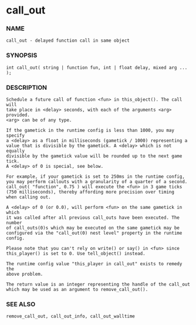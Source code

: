# call_out

### NAME

    call_out - delayed function call in same object

### SYNOPSIS

    int call_out( string | function fun, int | float delay, mixed arg ... );

### DESCRIPTION

    Schedule a future call of function <fun> in this_object(). The call will
    take place in <delay> seconds, with each of the arguments <arg> provided.
    <arg> can be of any type.

    If the gametick in the runtime config is less than 1000, you may specify
    a <delay> as a float in milliseconds (gametick / 1000) representing a
    value that is divisible by the gametick. A <delay> which is not equally
    divisible by the gametick value will be rounded up to the next game tick.
    A <delay> of 0 is special, see below.

    For example, if your gametick is set to 250ms in the runtime config,
    you may perform callouts with a granularity of a quarter of a second.
    call_out( "function", 0.75 ) will execute the <fun> in 3 game ticks
    (750 milliseconds), thereby affording more precision over timing
    when calling out.

    A <delay> of 0 (or 0.0), will perform <fun> on the same gametick in which
    it was called after all previous call_outs have been executed. The number
    of call_outs(0)s which may be executed on the same gametick may be
    configured via the "call_out(0) nest level" property in the runtime config.

    Please note that you can't rely on write() or say() in <fun> since
    this_player() is set to 0. Use tell_object() instead.

    The runtime config value "this_player in call_out" exists to remedy the
    above problem.

    The return value is an integer representing the handle of the call_out
    which may be used as an argument to remove_call_out().

### SEE ALSO

    remove_call_out, call_out_info, call_out_walltime

